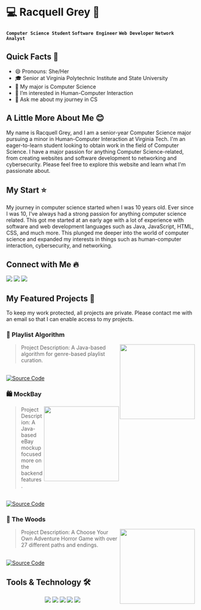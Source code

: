 # 💻 Racquell Grey 📱
**`Computer Science Student`** **`Software Engineer`** **`Web Developer`** **`Network Analyst`**

## Quick Facts 👋
- 😄 Pronouns: She/Her
- 🎓 Senior at Virginia Polytechnic Institute and State University
- 🌱 My major is Computer Science
- 🔭 I’m interested in Human-Computer Interaction
- 💬 Ask me about my journey in CS

## A Little More About Me 😊
My name is Racquell Grey, and I am a senior-year Computer Science major pursuing a minor in Human-Computer Interaction at Virginia Tech. I'm an eager-to-learn student looking to obtain work in the field of Computer Science. I have a major passion for anything Computer Science-related, from creating websites and software development to networking and cybersecurity. Please feel free to explore this website and learn what I'm passionate about.

## My Start ⭐
My journey in computer science started when I was 10 years old. Ever since I was 10, I’ve always had a strong passion for anything computer science related. This got me started at an early age with a lot of experience with software and web development languages such as Java, JavaScript, HTML, CSS, and much more. This plunged me deeper into the world of computer science and expanded my interests in things such as human-computer interaction, cybersecurity, and networking. 

## Connect with Me 🔥
<a href="https://github.com/Racquell-G">
<img src="https://img.shields.io/badge/Github-211F1F?style=flat-square&logo=GitHub&logoColor=ffffff"></a> 
<a href="https://www.linkedin.com/in/racquell-grey/">
<img src="https://img.shields.io/badge/Linkedin-0077B5?style=flat-square&logo=Linkedin&logoColor=ffffff"></a>
<a href="mailto:racquellgrey@gmail.com">
<img src="https://img.shields.io/badge/Gmail-D44638?style=flat-square&logo=gmail&logoColor=ffffff"></a>

## My Featured Projects 🚀
To keep my work protected, all projects are private. Please contact me with an email so that I can enable access to my projects.
### 🎼 Playlist Algorithm 
> <img align="right" alt="" src="images/assignmento_.gif" height="200" />
> Project Description: A Java-based algorithm for genre-based playlist curation.

<br>[![Source Code](https://img.shields.io/badge/Source-212121?logo=github&logoColor=ffffff)](https://github.com/Racquell-G/Playlist-Algorithm)



### 🛍️ MockBay
> <img align="right" alt="" src="images/assignmento_.gif" height="200" />
> Project Description: A Java-based eBay mockup focused more on the backend features.
<br>[![Source Code](https://img.shields.io/badge/Source-212121?logo=github&logoColor=ffffff)](https://github.com/Racquell-G)



### 👻 The Woods
> <img align="right" alt="" src="images/assignmento_.gif" height="200" />
> Project Description: A Choose Your Own Adventure Horror Game with over 27 different paths and endings.
<br>[![Source Code](https://img.shields.io/badge/Source-212121?logo=github&logoColor=ffffff)](https://github.com/Racquell-G/The-Woods)



## Tools & Technology 🛠

<div align="center">
<!-- <p align="center"></p> -->
<img src="https://img.shields.io/badge/Java-007396?style=flat-square&logo=java&logoColor=white" />
<img src="https://img.shields.io/badge/JavaScript-F7DF1E?style=flat-square&logo=javascript&logoColor=white" />
<img src="https://img.shields.io/badge/Python-FFD43B?style=flat-square&logo=python&logoColor=white"/>
<img src="https://img.shields.io/badge/Git-F05032?style=flat-square&logo=git&logoColor=white" />
<img src="https://img.shields.io/badge/Adobe_Photoshop-00aeff?style=flat-square&logo=Adobe%20photoshop&logoColor=white"/>
</div>
<!--
**Racquell-G/Racquell-G** is a ✨ _special_ ✨ repository because its `README.md` (this file) appears on your GitHub profile.

Here are some ideas to get you started:

- 🔭 I’m currently working on ...
- 🌱 I’m currently learning ...
- 👯 I’m looking to collaborate on ...
- 🤔 I’m looking for help with ...
- 💬 Ask me about ...
- 📫 How to reach me: ...
- 😄 Pronouns: ...
- ⚡ Fun fact: ...
-->



